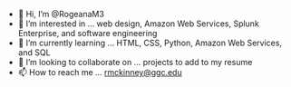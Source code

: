 - 👋 Hi, I’m @RogeanaM3
- 👀 I’m interested in ... web design, Amazon Web Services, Splunk Enterprise, and software engineering
- 🌱 I’m currently learning ... HTML, CSS, Python, Amazon Web Services, and SQL
- 💞️ I’m looking to collaborate on ... projects to add to my resume
- 📫 How to reach me ... rmckinney@ggc.edu

<!---
RogeanaM3/RogeanaM3 is a ✨ special ✨ repository because its `README.md` (this file) appears on your GitHub profile.
You can click the Preview link to take a look at your changes.
--->
